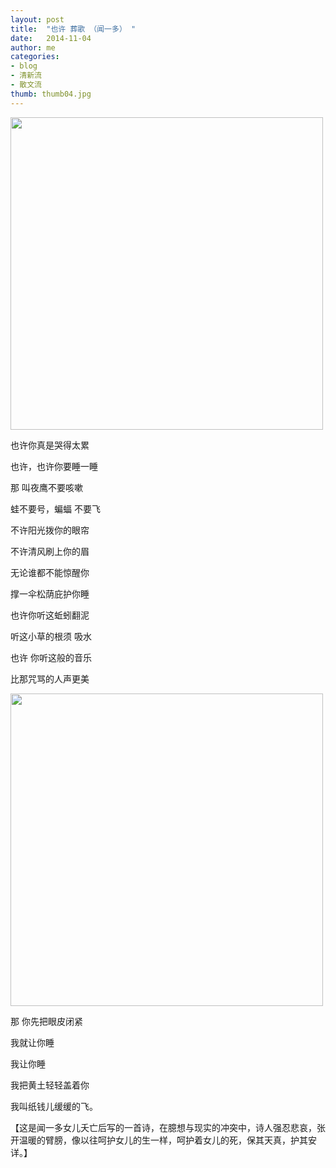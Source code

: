 ```yaml
---
layout: post
title:  "也许 葬歌 （闻一多） "
date:   2014-11-04 
author: me
categories: 
- blog
- 清新流
- 散文流
thumb: thumb04.jpg
---
```

<img src="http://liubai.qiniudn.com/yexu.jpg" style="width:500px;height=248px">

也许你真是哭得太累

也许，也许你要睡一睡<br>


那 叫夜鹰不要咳嗽

蛙不要号，蝙蝠 不要飞

不许阳光拨你的眼帘

不许清风刷上你的眉

无论谁都不能惊醒你

撑一伞松荫庇护你睡<br>

<!--more-->

也许你听这蚯蚓翻泥

听这小草的根须 吸水

也许 你听这般的音乐

比那咒骂的人声更美<br>

<img src="http://liubai.qiniudn.com/yexu1.jpg" style="width:500px;height=248px">


那 你先把眼皮闭紧

我就让你睡

我让你睡

我把黄土轻轻盖着你

我叫纸钱儿缓缓的飞。

 

【这是闻一多女儿夭亡后写的一首诗，在臆想与现实的冲突中，诗人强忍悲哀，张开温暖的臂膀，像以往呵护女儿的生一样，呵护着女儿的死，保其天真，护其安详。】

